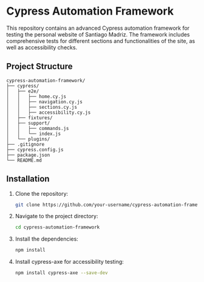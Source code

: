 # Cypress Automation Framework

This repository contains an advanced Cypress automation framework for testing the personal website of Santiago Madriz. The framework includes comprehensive tests for different sections and functionalities of the site, as well as accessibility checks.

## Project Structure

```plaintext
cypress-automation-framework/
├── cypress/
│   ├── e2e/
│   │   ├── home.cy.js
│   │   ├── navigation.cy.js
│   │   ├── sections.cy.js
│   │   ├── accessibility.cy.js
│   ├── fixtures/
│   ├── support/
│   │   ├── commands.js
│   │   └── index.js
│   └── plugins/
├── .gitignore
├── cypress.config.js
├── package.json
└── README.md
```

## Installation

1. Clone the repository:
   ```bash
   git clone https://github.com/your-username/cypress-automation-framework.git

2.	Navigate to the project directory:
    ```bash
    cd cypress-automation-framework

3.	Install the dependencies:
    ```bash
    npm install

4.	Install cypress-axe for accessibility testing:
    ```bash
    npm install cypress-axe --save-dev